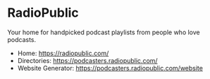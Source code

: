 # RadioPublic
Your home for handpicked podcast playlists from people who love podcasts.

* Home: https://radiopublic.com/
* Directories: https://podcasters.radiopublic.com/
* Website Generator: https://podcasters.radiopublic.com/website
